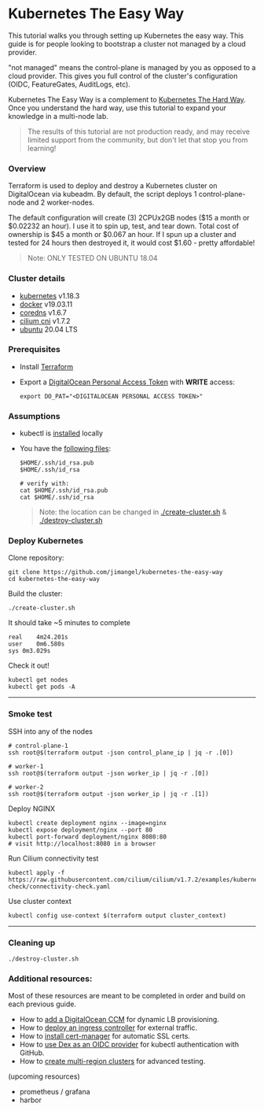 # Kubernetes The Easy Way

This tutorial walks you through setting up Kubernetes the easy way. This guide is for people looking to bootstrap a cluster not managed by a cloud provider.

"not managed" means the control-plane is managed by you as opposed to a cloud provider. This gives you full control of the cluster's configuration (OIDC, FeatureGates, AuditLogs, etc).

Kubernetes The Easy Way is a complement to [Kubernetes The Hard Way](https://github.com/kelseyhightower/kubernetes-the-hard-way). Once you understand the hard way, use this tutorial to expand your knowledge in a multi-node lab.

> The results of this tutorial are not production ready, and may receive limited support from the community, but don't let that stop you from learning!

### Overview

Terraform is used to deploy and destroy a Kubernetes cluster on DigitalOcean via kubeadm. By default, the script deploys 1 control-plane-node and 2 worker-nodes.

The default configuration will create (3) 2CPUx2GB nodes ($15 a month or $0.02232 an hour). I use it to spin up, test, and tear down. Total cost of ownership is $45 a month or $0.067 an hour. If I spun up a cluster and tested for 24 hours then destroyed it, it would cost $1.60 - pretty affordable!

> Note: ONLY TESTED ON UBUNTU 18.04

### Cluster details

* [kubernetes](https://github.com/kubernetes/kubernetes) v1.18.3
* [docker](https://github.com/docker/docker-ce) v19.03.11
* [coredns](https://github.com/coredns/coredns) v1.6.7
* [cilium cni](https://github.com/cilium/cilium) v1.7.2
* [ubuntu](https://ubuntu.com/) 20.04 LTS

### Prerequisites

- Install [Terraform](https://learn.hashicorp.com/terraform/getting-started/install.html#install-terraform)

- Export a [DigitalOcean Personal Access Token](https://www.digitalocean.com/docs/apis-clis/api/create-personal-access-token/) with **WRITE** access:

    ```
    export DO_PAT="<DIGITALOCEAN PERSONAL ACCESS TOKEN>"
    ```

### Assumptions

- kubectl is [installed](https://kubernetes.io/docs/tasks/tools/install-kubectl/) locally

- You have the [following files](https://www.digitalocean.com/community/tutorials/how-to-set-up-ssh-keys-on-ubuntu-1804):

    ```
    $HOME/.ssh/id_rsa.pub
    $HOME/.ssh/id_rsa
    
    # verify with:
    cat $HOME/.ssh/id_rsa.pub
    cat $HOME/.ssh/id_rsa
    ```

    > Note: the location can be changed in [./create-cluster.sh](/create-cluster.sh) & [./destroy-cluster.sh](/destroy-cluster.sh)

### Deploy Kubernetes

Clone repository:

```
git clone https://github.com/jimangel/kubernetes-the-easy-way
cd kubernetes-the-easy-way
```


Build the cluster:

```
./create-cluster.sh
```

It should take ~5 minutes to complete

```
real	4m24.201s
user	0m6.580s
sys	0m3.029s
```

Check it out!

```
kubectl get nodes
kubectl get pods -A
```

---

### Smoke test

SSH into any of the nodes
```
# control-plane-1
ssh root@$(terraform output -json control_plane_ip | jq -r .[0])

# worker-1
ssh root@$(terraform output -json worker_ip | jq -r .[0])

# worker-2
ssh root@$(terraform output -json worker_ip | jq -r .[1])
```

Deploy NGINX
```
kubectl create deployment nginx --image=nginx
kubectl expose deployment/nginx --port 80
kubectl port-forward deployment/nginx 8080:80
# visit http://localhost:8080 in a browser
```

Run Cilium connectivity test
```
kubectl apply -f https://raw.githubusercontent.com/cilium/cilium/v1.7.2/examples/kubernetes/connectivity-check/connectivity-check.yaml
```

Use cluster context
```
kubectl config use-context $(terraform output cluster_context)
```

---

### Cleaning up

```
./destroy-cluster.sh
```

### Additional resources:

Most of these resources are meant to be completed in order and build on each previous guide.

- How to [add a DigitalOcean CCM](docs/add-digitalocean-ccm.md) for dynamic LB provisioning.
- How to [deploy an ingress controller](docs/ingress-controller.md) for external traffic.
- How to [install cert-manager](docs/certmanager.md) for automatic SSL certs.
- How to [use Dex as an OIDC provider](docs/setup-dex-oidc.md) for kubectl authentication with GitHub.
- How to [create multi-region clusters](docs/multi-cluster-testing.md) for advanced testing.

(upcoming resources)

- prometheus / grafana
- harbor